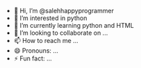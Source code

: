 - 👋 Hi, I’m @salehhappyprogrammer
- 👀 I’m interested in python
- 🌱 I’m currently learning python and HTML
- 💞️ I’m looking to collaborate on ...
- 📫 How to reach me ...
- 😄 Pronouns: ...
- ⚡ Fun fact: ...

<!---
salehhappyprogrammer/salehhappyprogrammer is a ✨ special ✨ repository because its `README.md` (this file) appears on your GitHub profile.
You can click the Preview link to take a look at your changes.
--->
